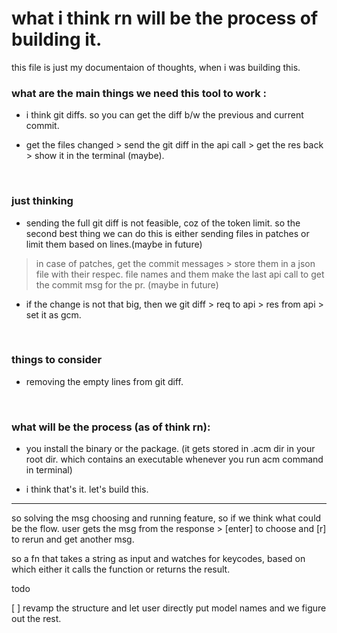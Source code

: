 # what i think rn will be the process of building it.

this file is just my documentaion of thoughts, when i was building this.

### what are the main things we need this tool to work :

- i think git diffs. so you can get the diff b/w the previous and current commit.

- get the files changed > send the git diff in the api call > get the res back > show it in the terminal (maybe).

<br/>

### just thinking

- sending the full git diff is not feasible, coz of the token limit. so the second best thing we can do this is either sending files in patches or limit them based on lines.(maybe in future)

> in case of patches, get the commit messages > store them in a json file with their respec. file names and them make the last api call to get the commit msg for the pr. (maybe in future)

- if the change is not that big, then we git diff > req to api > res from api > set it as gcm.

<br/>

### things to consider

- removing the empty lines from git diff.

<br/>

### what will be the process (as of think rn):

- you install the binary or the package. (it gets stored in .acm dir in your root dir. which contains an executable whenever you run acm command in terminal)

- i think that's it. let's build this.

---

so solving the msg choosing and running feature, so if we think what could be the flow.
user gets the msg from the response > [enter] to choose and [r] to rerun and get another msg.

so a fn that takes a string as input and watches for keycodes, based on which either it calls the function or returns the result.

todo

[ ] revamp the structure and let user directly put model names and we figure out the rest.
